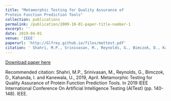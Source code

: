 ```yaml
---
title: "Metamorphic Testing for Quality Assurance of
Protein Function Prediction Tools"
collection: publications
permalink: /publication/2009-10-01-paper-title-number-1
excerpt: ''
date: 2019-04-01
venue: 'IEEE'
paperurl: 'http://Glfrey.github.io/files/mettest.pdf'
citation: ' Shahri, M.P., Srinivasan, M., Reynolds, G., Bimczok, D., Kahanda, I. and Kanewala, U. 2019. &quot;Metamorphic Testing for Quality Assurance of Protein Function Prediction Tools.&quot; <i>2019 IEEE International Conference On Artificial Intelligence Testing (AITest) 1</i>.'
---
```


[Download paper here](http://Glfrey.github.io/files/mettest.pdf)

Recommended citation: Shahri, M.P., Srinivasan, M., Reynolds, G., Bimczok, D., Kahanda, I. and Kanewala, U., 2019, April. Metamorphic Testing for Quality Assurance of Protein Function Prediction Tools. In 2019 IEEE International Conference On Artificial Intelligence Testing (AITest) (pp. 140-148). IEEE.
